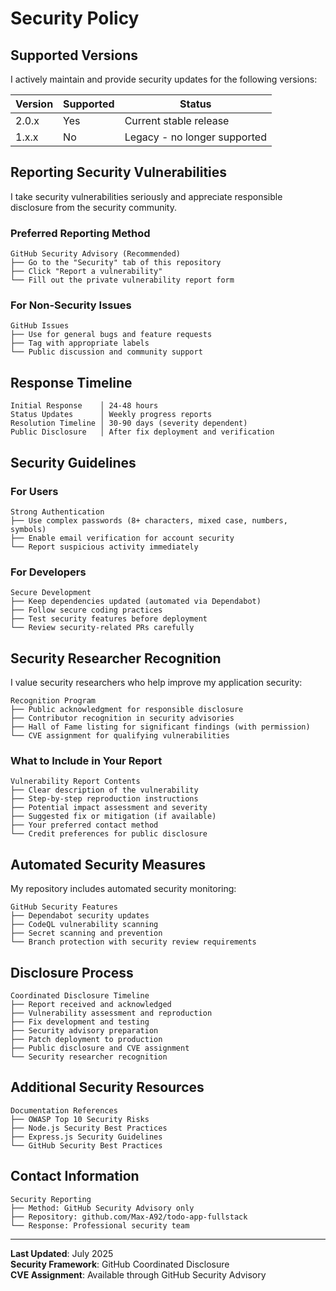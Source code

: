 # Security Policy

## Supported Versions

I actively maintain and provide security updates for the following versions:

| Version | Supported          | Status                    |
| ------- | ------------------ | ------------------------- |
| 2.0.x   | Yes | Current stable release    |
| 1.x.x   | No | Legacy - no longer supported |

## Reporting Security Vulnerabilities

I take security vulnerabilities seriously and appreciate responsible disclosure from the security community.

### Preferred Reporting Method

```
GitHub Security Advisory (Recommended)
├── Go to the "Security" tab of this repository
├── Click "Report a vulnerability" 
└── Fill out the private vulnerability report form
```

### For Non-Security Issues

```
GitHub Issues
├── Use for general bugs and feature requests
├── Tag with appropriate labels
└── Public discussion and community support
```

## Response Timeline

```
Initial Response    │ 24-48 hours
Status Updates      │ Weekly progress reports  
Resolution Timeline │ 30-90 days (severity dependent)
Public Disclosure   │ After fix deployment and verification
```

## Security Guidelines

### For Users
```
Strong Authentication
├── Use complex passwords (8+ characters, mixed case, numbers, symbols)
├── Enable email verification for account security
└── Report suspicious activity immediately
```

### For Developers
```
Secure Development
├── Keep dependencies updated (automated via Dependabot)
├── Follow secure coding practices
├── Test security features before deployment
└── Review security-related PRs carefully
```

## Security Researcher Recognition

I value security researchers who help improve my application security:

```
Recognition Program
├── Public acknowledgment for responsible disclosure
├── Contributor recognition in security advisories
├── Hall of Fame listing for significant findings (with permission)
└── CVE assignment for qualifying vulnerabilities
```

### What to Include in Your Report

```
Vulnerability Report Contents
├── Clear description of the vulnerability
├── Step-by-step reproduction instructions
├── Potential impact assessment and severity
├── Suggested fix or mitigation (if available)
├── Your preferred contact method
└── Credit preferences for public disclosure
```

## Automated Security Measures

My repository includes automated security monitoring:

```
GitHub Security Features
├── Dependabot security updates
├── CodeQL vulnerability scanning
├── Secret scanning and prevention
└── Branch protection with security review requirements
```

## Disclosure Process

```
Coordinated Disclosure Timeline
├── Report received and acknowledged
├── Vulnerability assessment and reproduction
├── Fix development and testing
├── Security advisory preparation
├── Patch deployment to production
├── Public disclosure and CVE assignment
└── Security researcher recognition
```

## Additional Security Resources

```
Documentation References
├── OWASP Top 10 Security Risks
├── Node.js Security Best Practices  
├── Express.js Security Guidelines
└── GitHub Security Best Practices
```

## Contact Information

```
Security Reporting
├── Method: GitHub Security Advisory only
├── Repository: github.com/Max-A92/todo-app-fullstack
└── Response: Professional security team
```

---

**Last Updated**: July 2025  
**Security Framework**: GitHub Coordinated Disclosure  
**CVE Assignment**: Available through GitHub Security Advisory